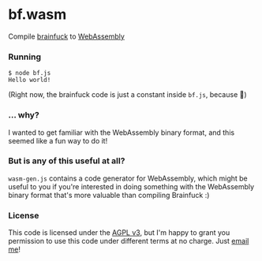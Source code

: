 # bf.wasm

Compile [brainfuck](https://en.wikipedia.org/wiki/Brainfuck) to
[WebAssembly](https://webassembly.org/)

### Running

```
$ node bf.js
Hello world!
```

(Right now, the brainfuck code is just a constant inside `bf.js`, because
:shrug:)

### ... why?

I wanted to get familiar with the WebAssembly binary format, and this seemed
like a fun way to do it!

### But is any of this useful at all?

`wasm-gen.js` contains a code generator for WebAssembly, which might be useful
to you if you're interested in doing something with the WebAssembly binary
format that's more valuable than compiling Brainfuck :)

### License

This code is licensed under the [AGPL v3](license.txt), but I'm happy to grant
you permission to use this code under different terms at no charge. Just [email
me](mailto:nornagon@nornagon.net)!
